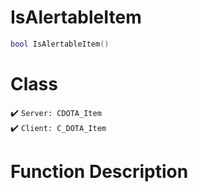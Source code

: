 # IsAlertableItem
```lua
bool IsAlertableItem()
```
# Class
✔️ `Server: CDOTA_Item`  
✔️ `Client: C_DOTA_Item`  

# Function Description

